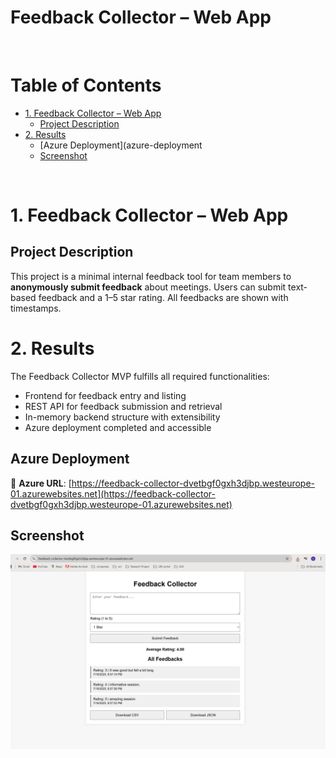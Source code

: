 
# Feedback Collector – Web App

&nbsp;

# Table of Contents
- [1. Feedback Collector – Web App](#1-feedback-collector--web-app)
  - [Project Description](#project-description)
- [2. Results](#2-results)
    - [Azure Deployment](azure-deployment
    - [Screenshot](#screenshot)
    
&nbsp;  

# 1. Feedback Collector – Web App

## Project Description
This project is a minimal internal feedback tool for team members to **anonymously submit feedback** about meetings. Users can submit text-based feedback and a 1–5 star rating. All feedbacks are shown with timestamps.

# 2. Results

The Feedback Collector MVP fulfills all required functionalities:

-  Frontend for feedback entry and listing
-  REST API for feedback submission and retrieval
-  In-memory backend structure with extensibility
-  Azure deployment completed and accessible

## Azure Deployment

🔗 **Azure URL**: [https://feedback-collector-dvetbgf0gxh3djbp.westeurope-01.azurewebsites.net](https://feedback-collector-dvetbgf0gxh3djbp.westeurope-01.azurewebsites.net) 

## Screenshot

![Azure Deployment Screenshot](./deployment.jpg)




